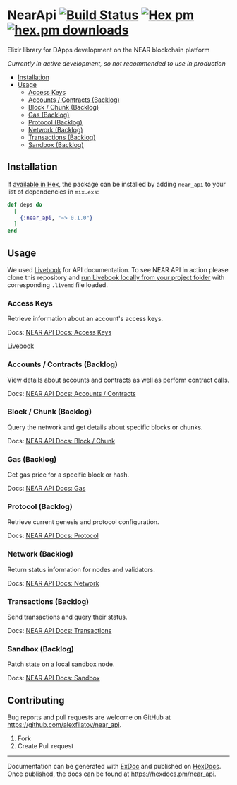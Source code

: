# NearApi [![Build Status](https://github.com/alexfilatov/near_api/workflows/CI/badge.svg?branch=main)](https://github.com/alexfilatov/near_api/actions?query=workflow%3ACI) [![Hex pm](https://img.shields.io/hexpm/v/near_api.svg?style=flat)](https://hex.pm/packages/near_api) [![hex.pm downloads](https://img.shields.io/hexpm/dt/near_api.svg?style=flat)](https://hex.pm/packages/near_api)

Elixir library for DApps development on the NEAR blockchain platform

*Currently in active development, so not recommended to use in
production*

-   [Installation](#installation)
-   [Usage](#usage)
    -   [Access Keys](#access-keys)
    -   [Accounts / Contracts
        (Backlog)](#accounts-contracts-backlog)
    -   [Block / Chunk (Backlog)](#block-chunk-backlog)
    -   [Gas (Backlog)](#gas-backlog)
    -   [Protocol (Backlog)](#protocol-backlog)
    -   [Network (Backlog)](#network-backlog)
    -   [Transactions (Backlog)](#transactions-backlog)
    -   [Sandbox (Backlog)](#sandbox-backlog)
    
## Installation

If [available in Hex](https://hex.pm/docs/publish), the package can be
installed by adding `near_api` to your list of dependencies in
`mix.exs`:

``` elixir
def deps do
  [
    {:near_api, "~> 0.1.0"}
  ]
end
```

## Usage

We used [Livebook](https://github.com/livebook-dev/livebook) for API documentation.
To see NEAR API in action please clone this repository and [run Livebook locally from your project folder](https://github.com/livebook-dev/livebook#escript) with corresponding `.livemd` file loaded. 

### Access Keys

Retrieve information about an account's access keys.

Docs: <a target="_blank" href="https://docs.near.org/docs/api/rpc/access-keys">NEAR API Docs: Access Keys</a>

[Livebook](https://github.com/alexfilatov/near_api/blob/main/notebooks/near_api_access_keys.livemd)

### Accounts / Contracts (Backlog)

View details about accounts and contracts as well as perform contract
calls.

Docs: <a target="_blank" href="https://docs.near.org/docs/api/rpc/contracts">NEAR API Docs: Accounts / Contracts</a>

### Block / Chunk (Backlog)

Query the network and get details about specific blocks or chunks.

Docs: <a target="_blank" href="https://docs.near.org/docs/api/rpc/block-chunk">NEAR API Docs: Block / Chunk</a>

### Gas (Backlog)

Get gas price for a specific block or hash.

Docs: <a target="_blank" href="https://docs.near.org/docs/api/rpc/gas">NEAR API Docs: Gas</a>

### Protocol (Backlog)

Retrieve current genesis and protocol configuration.

Docs: <a target="_blank" href="https://docs.near.org/docs/api/rpc/protocol">NEAR API Docs: Protocol</a>

### Network (Backlog)

Return status information for nodes and validators.

Docs: <a target="_blank" href="https://docs.near.org/docs/api/rpc/network">NEAR API Docs: Network</a>

### Transactions (Backlog)

Send transactions and query their status.

Docs: <a target="_blank" href="https://docs.near.org/docs/api/rpc/transactions">NEAR API Docs: Transactions</a>

### Sandbox (Backlog)

Patch state on a local sandbox node.

Docs: <a target="_blank" href="https://docs.near.org/docs/api/rpc/sandbox">NEAR API Docs: Sandbox</a>


## Contributing

Bug reports and pull requests are welcome on GitHub at https://github.com/alexfilatov/near_api.

1. Fork
2. Create Pull request

---

Documentation can be generated with [ExDoc](https://github.com/elixir-lang/ex_doc) and published on [HexDocs](https://hexdocs.pm). Once published, the docs can be found at <https://hexdocs.pm/near_api>.
